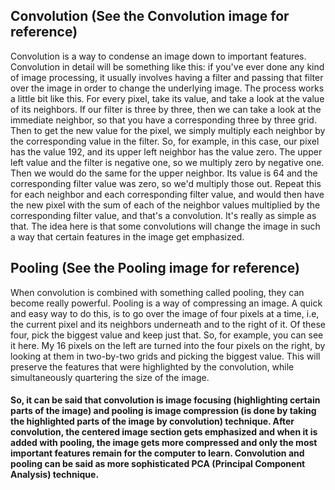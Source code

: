 ## Convolution (See the Convolution image for reference)
Convolution is a way to condense an image down to important features. Convolution in detail will be something like this: if you've ever done any kind of image processing, it usually involves having a filter and passing that filter over the image in order to change the underlying image. The process works a little bit like this. For every pixel, take its value, and take a look at the value of its neighbors. If our filter is three by three, then we can take a look at the immediate neighbor, so that you have a corresponding three by three grid. Then to get the new value for the pixel, we simply multiply each neighbor by the corresponding value in the filter. So, for example, in this case, our pixel has the value 192, and its upper left neighbor has the value zero. The upper left value and the filter is negative one, so we multiply zero by negative one. Then we would do the same for the upper neighbor. Its value is 64 and the corresponding filter value was zero, so we'd multiply those out. Repeat this for each neighbor and each corresponding filter value, and would then have the new pixel with the sum of each of the neighbor values multiplied by the corresponding filter value, and that's a convolution. It's really as simple as that. The idea here is that some convolutions will change the image in such a way that certain features in the image get emphasized. 

## Pooling (See the Pooling image for reference)
When convolution is combined with something called pooling, they can become really powerful. Pooling is a way of compressing an image. A quick and easy way to do this, is to go over the image of four pixels at a time, i.e, the current pixel and its neighbors underneath and to the right of it. Of these four, pick the biggest value and keep just that. So, for example, you can see it here. My 16 pixels on the left are turned into the four pixels on the right, by looking at them in two-by-two grids and picking the biggest value. This will preserve the features that were highlighted by the convolution, while simultaneously quartering the size of the image.

#### So, it can be said that convolution is image focusing (highlighting certain parts of the image) and pooling is image compression (is done by taking the highlighted parts of the image by convolution) technique. After convolution, the centered image section gets emphasized and when it is added with pooling, the image gets more compressed and only the most important features remain for the computer to learn. Convolution and pooling can be said as more sophisticated PCA (Principal Component Analysis) technique.
